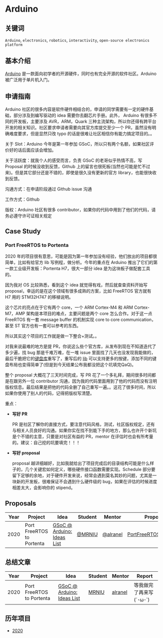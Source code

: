 # Arduino

## 关键词

`Arduino`, `electronics`, `robotics`, `interactivity`, `open-source electronics platform`

## 基本介绍

[Arduino](https://arduino.cc/) 是一款面向初学者的开源硬件，同时也有完全开源的软件社区。Arduino 被广泛用于单片机入门。

## 申请指南

Arduino 社区的很多内容是软件硬件相结合的，申请的同学需要有一定的硬件基础，部分涉及到编写驱动的 idea 需要你去翻芯片手册。此外， Arduino 有很多不同的开发板，主要涉及 AVR，ARM，Quark 三种主流架构，所以你还得有跨平台开发的相关知识。社区要求申请者需要向其官方库提交至少一个 PR，虽然没有明确难度要求，但是显然只改 typo 的话是很难让社区相信你有能力搞定项目的。。

关于 Slot：Arduino 今年是第一年参加 GSoC，所以只有两个名额，如果社区评价好的话后面应该会增加。

关于活跃度：就我个人的感受而言，负责 GSoC 的老哥似乎热情不高，写 Proposal 的时候没收到反馈，Github 上的留言也很死板(当然也可能是忙不过来)。但是其它部分还是不错的，即使是很久没有更新的官方 library，也能很快收到反馈。

沟通方式：在申请阶段通过 Github issue 沟通

工作方式：Github

版权：Arduino 社区有很多 contributor，如果你的代码中用到了他们的代码，请务必遵守许可证相关规定

## Case Study

### Port FreeRTOS to Portenta

2020 年的项目很有意思，可能是因为第一年参加没有经验，他们放出的项目都很简单，比如有给官方 lib 写例程，做分析。今年的重点在 Arduino 推出了它们的第一款工业级开发板：Portenta H7，很大一部分 idea 是为这块板子做配套工具的。

因为我对 OS 比较熟悉，看到这个 idea 就觉得有戏，然后就查查资料开始写 proposal，幸运的是在这个领域有很多成熟的方案，比如 FreeRTOS 官方就有 H7 用的 STM32H747 的移植说明。

这个芯片的亮点在于它有两个 core，一个 ARM Cortex-M4 和 ARM Cortex-M7，AMP 架构是本项目的难点，主要问题是两个 core 怎么合作。对于这一点 FreeRTOS 有一套 message buffer 的机制实现 core to core communication，甚至 ST 官方也有一套可以参考的东西。

所以其实这个项目的工作就是做一下整合+测试。。

对我来说最难的地方是提 PR，你说这么些个官方库，从发布到现在不知道迭代了多少遍，找 bug 那是千难万难，在一堆 issue 里面找了几天也没发现我能做的，最后干脆把它的[键盘库](https://github.com/arduino-libraries/Keyboard)重写了，重写后的 [lib](https://github.com/MRNIU/Keyboard) 可以支持更多的按键，添加不同的键盘布局也变得简单了(但是到今天结果公布我都没把这个坑填完QaQ)。

整个 proposal 大概花了三天时间完成，写 PR 花了一个多礼拜，期间很多时间都是在跟另外一位 contributor 沟通，因为我的代码里面用到了他的代码而没有注明版权信息。最后结果是把他的代码全删了自己重写一遍。。这花了很多时间，所以如果你使用了别人的代码，记得把版权写清楚。

重点：

- **写好 PR**

    PR 是社区了解你的直接方式，要注意代码风格，测试，社区版权规定，还有与相关人员良好的沟通。如果你实在找不到能下手的地方，那么也许开个新坑是个不错的主意，只要是对社区有益的 PR，mentor 在评估时也会有所考量的。建议：自己挖的坑要填完！！！

- **写好 proposal**

    proposal 越详细越好，比如我就给出了项目完成后的目录结构可能是什么样子的，几个关键宏如何定义，哪些硬件接口函数需要实现。Schedule 部分要留下足够的余地，对于硬件开发来说，经常会遇到莫名其妙的问题，尤其是一块新的开发板，很难保证不会遇到什么硬件级的 bug，如果在评估的时候进度相差太大，会影响你的 stipend。

## Proposals

| Year | Project | Idea | Student | Mentor | Proposal |
| ---- | ------- | ---- | ------- | ------ | -------- |
|  2020  | Port FreeRTOS to Portenta |   [GSoC @ Arduino: Ideas List](https://github.com/arduino/summer-of-code/blob/master/ideas.md)   |  [@MRNIU](https://github.com/MRNIU) | [@alranel](https://github.com/alranel) |   [PortFreeRTOS2Portenta](./proposals/2020/PortFreeRTOS2Portenta.pdf)   |

## 总结文章

| Year | Project | Idea | Student | Mentor | Report |
| ---- | ------- | ---- | ------- | ------ | -------- |
|  2020  | Port FreeRTOS to Portenta |   [GSoC @ Arduino: Ideas List](https://github.com/arduino/summer-of-code/blob/master/ideas.md)   |   [MRNIU](https://github.com/MRNIU) | [alranel](https://github.com/alranel) |   等我做完了再来写 (´･ω･`)   |

## 历年项目

* [2020](https://summerofcode.withgoogle.com/organizations/6251078376488960/#6482418854264832)

